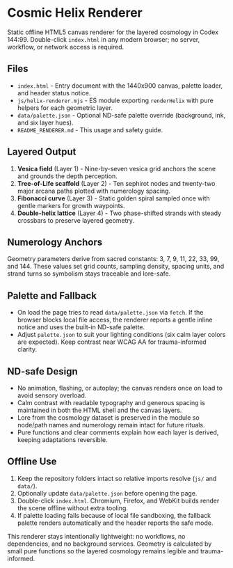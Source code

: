 # Cosmic Helix Renderer

Static offline HTML5 canvas renderer for the layered cosmology in Codex 144:99. Double-click `index.html` in any modern browser; no server, workflow, or network access is required.

## Files
- `index.html` - Entry document with the 1440x900 canvas, palette loader, and header status notice.
- `js/helix-renderer.mjs` - ES module exporting `renderHelix` with pure helpers for each geometric layer.
- `data/palette.json` - Optional ND-safe palette override (background, ink, and six layer hues).
- `README_RENDERER.md` - This usage and safety guide.

## Layered Output
1. **Vesica field** (Layer 1) - Nine-by-seven vesica grid anchors the scene and grounds the depth perception.
2. **Tree-of-Life scaffold** (Layer 2) - Ten sephirot nodes and twenty-two major arcana paths plotted with numerology spacing.
3. **Fibonacci curve** (Layer 3) - Static golden spiral sampled once with gentle markers for growth waypoints.
4. **Double-helix lattice** (Layer 4) - Two phase-shifted strands with steady crossbars to preserve layered geometry.

## Numerology Anchors
Geometry parameters derive from sacred constants: 3, 7, 9, 11, 22, 33, 99, and 144. These values set grid counts, sampling density, spacing units, and strand turns so symbolism stays traceable and lore-safe.

## Palette and Fallback
- On load the page tries to read `data/palette.json` via `fetch`. If the browser blocks local file access, the renderer reports a gentle inline notice and uses the built-in ND-safe palette.
- Adjust `palette.json` to suit your lighting conditions (six calm layer colors are expected). Keep contrast near WCAG AA for trauma-informed clarity.

## ND-safe Design
- No animation, flashing, or autoplay; the canvas renders once on load to avoid sensory overload.
- Calm contrast with readable typography and generous spacing is maintained in both the HTML shell and the canvas layers.
- Lore from the cosmology dataset is preserved in the module so node/path names and numerology remain intact for future rituals.
- Pure functions and clear comments explain how each layer is derived, keeping adaptations reversible.

## Offline Use
1. Keep the repository folders intact so relative imports resolve (`js/` and `data/`).
2. Optionally update `data/palette.json` before opening the page.
3. Double-click `index.html`. Chromium, Firefox, and WebKit builds render the scene offline without extra tooling.
4. If palette loading fails because of local file sandboxing, the fallback palette renders automatically and the header reports the safe mode.

This renderer stays intentionally lightweight: no workflows, no dependencies, and no background services. Geometry is calculated by small pure functions so the layered cosmology remains legible and trauma-informed.
